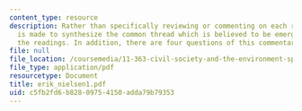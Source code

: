 ```yaml
---
content_type: resource
description: Rather than specifically reviewing or commenting on each reading an attempt
  is made to synthesize the common thread which is believed to be emerged from all
  the readings. In addition, there are four questions of this commentary for the class.
file: null
file_location: /coursemedia/11-363-civil-society-and-the-environment-spring-2005/c5fb2fd6b82809754150adda79b79353_erik_nielsen1.pdf
file_type: application/pdf
resourcetype: Document
title: erik_nielsen1.pdf
uid: c5fb2fd6-b828-0975-4150-adda79b79353
---
```

